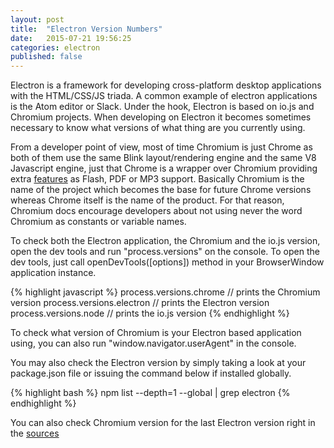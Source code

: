 ```yaml
---
layout: post
title:  "Electron Version Numbers"
date:   2015-07-21 19:56:25
categories: electron
published: false
---
```


Electron is a framework for developing cross-platform desktop applications with the HTML/CSS/JS triada. A common example of electron applications is the Atom editor or Slack. Under the hook, Electron is based on io.js and Chromium projects. When developing on Electron it becomes sometimes necessary to know what versions of what thing are you currently using.

From a developer point of view, most of time Chromium is just Chrome as both of them use the same Blink layout/rendering engine and the same V8 Javascript engine, just that Chrome is a wrapper over Chromium providing extra [features](https://code.google.com/p/chromium/wiki/ChromiumBrowserVsGoogleChrome) as Flash, PDF or MP3 support. Basically Chromium is the name of the project which becomes the base for future Chrome versions whereas Chrome itself is the name of the product. For that reason, Chromium docs encourage developers about not using never the word Chromium as constants or variable names. 

To check both the Electron application, the Chromium and the io.js version, open the dev tools and run "process.versions" on the console. To open the dev tools, just call openDevTools([options]) method in your BrowserWindow application instance.

{% highlight javascript %}
process.versions.chrome // prints the Chromium version
process.versions.electron // prints the Electron version
process.versions.node // prints the io.js version
{% endhighlight %}

To check what version of Chromium is your Electron based application using, you can also run "window.navigator.userAgent" in the console.

You may also check the Electron version by simply taking a look at your package.json file or issuing the command below if installed globally.

{% highlight bash %}
npm list --depth=1 --global | grep electron
{% endhighlight %}

You can also check Chromium version for the last Electron version right in the [sources](https://github.com/atom/electron/blob/master/atom/common/chrome_version.h)